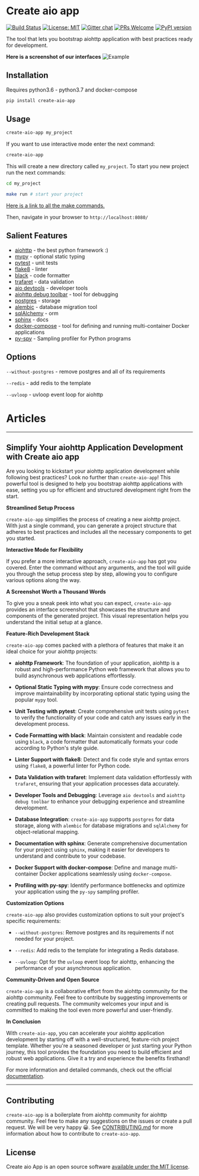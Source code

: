 # Create aio app


[![Build Status](https://travis-ci.com/aio-libs/create-aio-app.svg?branch=master)](https://travis-ci.com/aio-libs/create-aio-app)
[![License: MIT](https://img.shields.io/badge/License-MIT-green.svg)](https://opensource.org/licenses/MIT)
[![Gitter chat](https://badges.gitter.im/Join%20Chat.svg)](https://gitter.im/aio-libs/Lobby)
[![PRs Welcome](https://img.shields.io/badge/PRs-welcome-green.svg)](https://github.com/aio-libs/create-aio-app/issues?q=is%3Aissue+is%3Aopen+label%3A%22good+first+issue%22)
[![PyPI version](https://badge.fury.io/py/create-aio-app.svg)](https://badge.fury.io/py/create-aio-app)

The tool that lets you bootstrap aiohttp application with best practices ready for development.

**Here is a screenshot of our interfaces**
![Example](https://raw.githubusercontent.com/aio-libs/create-aio-app/master/assets/assets.png)

## Installation

Requires python3.6 - python3.7 and docker-compose

```bash
pip install create-aio-app
```

## Usage

```bash
create-aio-app my_project
```

If you want to use interactive mode enter the next command:

```bash
create-aio-app
```

This will create a new directory called `my_project`.
To start you new project run the next commands:

```bash
cd my_project

make run # start your project
```

[Here is a link to all the make commands.](https://create-aio-app.readthedocs.io/pages/commands.html)


Then, navigate in your browser to `http://localhost:8080/`

## Salient Features

- [aiohttp](https://aiohttp.readthedocs.io/en/stable/) - the best python framework :)
- [mypy](https://mypy.readthedocs.io/en/latest/) - optional static typing
- [pytest](https://pytest.readthedocs.io/en/latest/) - unit tests
- [flake8](https://flake8.readthedocs.io/en/latest/) - linter
- [black](https://black.readthedocs.io/en/latest/) - code formatter
- [trafaret](https://trafaret.readthedocs.io/en/latest/) - data validation
- [aio devtools](https://github.com/aio-libs/aiohttp-devtools) - developer tools
- [aiohttp debug toolbar](https://github.com/aio-libs/aiohttp-debugtoolbar) - tool for debugging
- [postgres](https://www.postgresql.org/) - storage
- [alembic](https://alembic.sqlalchemy.org/en/latest/tutorial.html) - database migration tool
- [sqlAlchemy](https://www.sqlalchemy.org/) - orm
- [sphinx](http://www.sphinx-doc.org/en/master/) - docs
- [docker-compose](https://docs.docker.com/compose/) - tool for defining and running multi-container Docker applications
- [py-spy](https://github.com/benfred/py-spy) - Sampling profiler for Python programs

## Options

`--without-postgres` - remove postgres and all of its requirements

`--redis` - add redis to the template

`--uvloop` - uvloop event loop for aiohttp


 # Articles
---

## Simplify Your aiohttp Application Development with Create aio app

Are you looking to kickstart your aiohttp application development while following best practices? Look no further than `create-aio-app`! This powerful tool is designed to help you bootstrap aiohttp applications with ease, setting you up for efficient and structured development right from the start.

**Streamlined Setup Process**

`create-aio-app` simplifies the process of creating a new aiohttp project. With just a single command, you can generate a project structure that adheres to best practices and includes all the necessary components to get you started.

**Interactive Mode for Flexibility**

If you prefer a more interactive approach, `create-aio-app` has got you covered. Enter the command without any arguments, and the tool will guide you through the setup process step by step, allowing you to configure various options along the way.

**A Screenshot Worth a Thousand Words**

To give you a sneak peek into what you can expect, `create-aio-app` provides an interface screenshot that showcases the structure and components of the generated project. This visual representation helps you understand the initial setup at a glance.

**Feature-Rich Development Stack**

`create-aio-app` comes packed with a plethora of features that make it an ideal choice for your aiohttp projects:

- **aiohttp Framework**: The foundation of your application, aiohttp is a robust and high-performance Python web framework that allows you to build asynchronous web applications effortlessly.

- **Optional Static Typing with mypy**: Ensure code correctness and improve maintainability by incorporating optional static typing using the popular `mypy` tool.

- **Unit Testing with pytest**: Create comprehensive unit tests using `pytest` to verify the functionality of your code and catch any issues early in the development process.

- **Code Formatting with black**: Maintain consistent and readable code using `black`, a code formatter that automatically formats your code according to Python's style guide.

- **Linter Support with flake8**: Detect and fix code style and syntax errors using `flake8`, a powerful linter for Python code.

- **Data Validation with trafaret**: Implement data validation effortlessly with `trafaret`, ensuring that your application processes data accurately.

- **Developer Tools and Debugging**: Leverage `aio devtools` and `aiohttp debug toolbar` to enhance your debugging experience and streamline development.

- **Database Integration**: `create-aio-app` supports `postgres` for data storage, along with `alembic` for database migrations and `sqlAlchemy` for object-relational mapping.

- **Documentation with sphinx**: Generate comprehensive documentation for your project using `sphinx`, making it easier for developers to understand and contribute to your codebase.

- **Docker Support with docker-compose**: Define and manage multi-container Docker applications seamlessly using `docker-compose`.

- **Profiling with py-spy**: Identify performance bottlenecks and optimize your application using the `py-spy` sampling profiler.

**Customization Options**

`create-aio-app` also provides customization options to suit your project's specific requirements:

- `--without-postgres`: Remove postgres and its requirements if not needed for your project.
  
- `--redis`: Add redis to the template for integrating a Redis database.
  
- `--uvloop`: Opt for the `uvloop` event loop for aiohttp, enhancing the performance of your asynchronous application.

**Community-Driven and Open Source**

`create-aio-app` is a collaborative effort from the aiohttp community for the aiohttp community. Feel free to contribute by suggesting improvements or creating pull requests. The community welcomes your input and is committed to making the tool even more powerful and user-friendly.


**In Conclusion**

With `create-aio-app`, you can accelerate your aiohttp application development by starting off with a well-structured, feature-rich project template. Whether you're a seasoned developer or just starting your Python journey, this tool provides the foundation you need to build efficient and robust web applications. Give it a try and experience the benefits firsthand!

For more information and detailed commands, check out the official [documentation](https://create-aio-app.readthedocs.io/pages/commands.html).

---



## Contributing

`create-aio-app` is a boilerplate from aiohttp community for aiohttp 
community. Feel free to make any suggestions on the issues or 
create a pull request. We will be very happy 😀. 
See [CONTRIBUTING.md](https://github.com/aio-libs/create-aio-app/blob/master/CONTRIBUTING.md) for more information about 
how to contribute to `create-aio-app`.

## License

Create aio App is an open source software <a href="https://github.com/aio-libs/create-aio-app/blob/master/LICENSE">available under the MIT license</a>.
